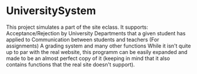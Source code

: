 # UniversitySystem
This project simulates a part of the site eclass.
It supports:
	Acceptance/Rejection by University Departments that a given student has applied to
	Communication between students and teachers (For assignments)
	A grading system and many other functions
While it isn't quite up to par with the real website, this programm can be easily expanded and made to be
an almost perfect copy of it (keeping in mind that it also contains functions that the real site doesn't support).
